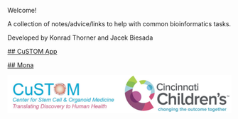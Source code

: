Welcome!

A collection of notes/advice/links to help with common bioinformatics tasks.

Developed by Konrad Thorner and Jacek Biesada


[## CuSTOM App](https://github.com/ZornLab/CuSTOM_app)


[## Mona](https://github.com/ZornLab/Mona)


![custom](/images/custom_cchmc.png)
